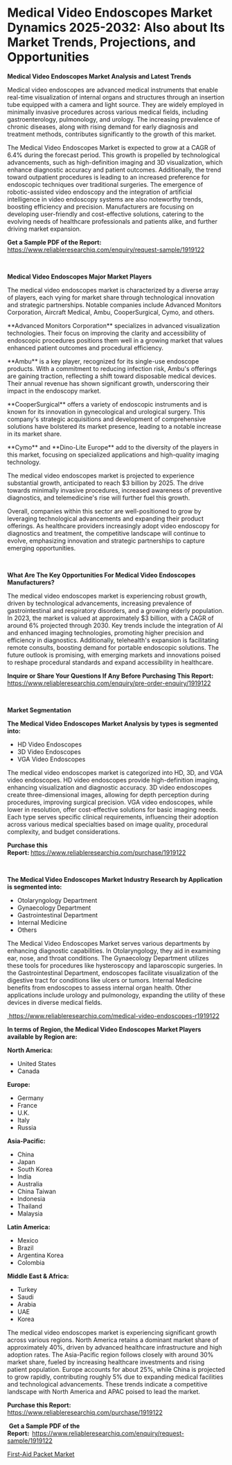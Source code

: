 <p><h1>Medical Video Endoscopes Market Dynamics 2025-2032: Also about Its Market Trends, Projections, and Opportunities</h1></p><p><strong>Medical Video Endoscopes Market Analysis and Latest Trends</strong></p>
<p><p>Medical video endoscopes are advanced medical instruments that enable real-time visualization of internal organs and structures through an insertion tube equipped with a camera and light source. They are widely employed in minimally invasive procedures across various medical fields, including gastroenterology, pulmonology, and urology. The increasing prevalence of chronic diseases, along with rising demand for early diagnosis and treatment methods, contributes significantly to the growth of this market.</p><p>The Medical Video Endoscopes Market is expected to grow at a CAGR of 6.4% during the forecast period. This growth is propelled by technological advancements, such as high-definition imaging and 3D visualization, which enhance diagnostic accuracy and patient outcomes. Additionally, the trend toward outpatient procedures is leading to an increased preference for endoscopic techniques over traditional surgeries. The emergence of robotic-assisted video endoscopy and the integration of artificial intelligence in video endoscopy systems are also noteworthy trends, boosting efficiency and precision. Manufacturers are focusing on developing user-friendly and cost-effective solutions, catering to the evolving needs of healthcare professionals and patients alike, and further driving market expansion.</p></p>
<p><strong>Get a Sample PDF of the Report:&nbsp;</strong> <a href="https://www.reliableresearchiq.com/enquiry/request-sample/1919122?utm_campaign=3053&utm_medium=2&utm_source=Github&utm_content=ia&utm_term=28032025&utm_id=medical-video-endoscopes">https://www.reliableresearchiq.com/enquiry/request-sample/1919122</a></p>
<p>&nbsp;</p>
<p><strong>Medical Video Endoscopes Major Market Players</strong></p>
<p><p>The medical video endoscopes market is characterized by a diverse array of players, each vying for market share through technological innovation and strategic partnerships. Notable companies include Advanced Monitors Corporation, Aircraft Medical, Ambu, CooperSurgical, Cymo, and others.</p><p>**Advanced Monitors Corporation** specializes in advanced visualization technologies. Their focus on improving the clarity and accessibility of endoscopic procedures positions them well in a growing market that values enhanced patient outcomes and procedural efficiency.</p><p>**Ambu** is a key player, recognized for its single-use endoscope products. With a commitment to reducing infection risk, Ambu's offerings are gaining traction, reflecting a shift toward disposable medical devices. Their annual revenue has shown significant growth, underscoring their impact in the endoscopy market.</p><p>**CooperSurgical** offers a variety of endoscopic instruments and is known for its innovation in gynecological and urological surgery. This company's strategic acquisitions and development of comprehensive solutions have bolstered its market presence, leading to a notable increase in its market share.</p><p>**Cymo** and **Dino-Lite Europe** add to the diversity of the players in this market, focusing on specialized applications and high-quality imaging technology.</p><p>The medical video endoscopes market is projected to experience substantial growth, anticipated to reach $3 billion by 2025. The drive towards minimally invasive procedures, increased awareness of preventive diagnostics, and telemedicine's rise will further fuel this growth. </p><p>Overall, companies within this sector are well-positioned to grow by leveraging technological advancements and expanding their product offerings. As healthcare providers increasingly adopt video endoscopy for diagnostics and treatment, the competitive landscape will continue to evolve, emphasizing innovation and strategic partnerships to capture emerging opportunities.</p></p>
<p>&nbsp;</p>
<p><strong>What Are The Key Opportunities For Medical Video Endoscopes Manufacturers?</strong></p>
<p><p>The medical video endoscopes market is experiencing robust growth, driven by technological advancements, increasing prevalence of gastrointestinal and respiratory disorders, and a growing elderly population. In 2023, the market is valued at approximately $3 billion, with a CAGR of around 6% projected through 2030. Key trends include the integration of AI and enhanced imaging technologies, promoting higher precision and efficiency in diagnostics. Additionally, telehealth's expansion is facilitating remote consults, boosting demand for portable endoscopic solutions. The future outlook is promising, with emerging markets and innovations poised to reshape procedural standards and expand accessibility in healthcare.</p></p>
<p><strong>Inquire or Share Your Questions If Any Before Purchasing This Report:</strong> <a href="https://www.reliableresearchiq.com/enquiry/pre-order-enquiry/1919122?utm_campaign=3053&utm_medium=2&utm_source=Github&utm_content=ia&utm_term=28032025&utm_id=medical-video-endoscopes">https://www.reliableresearchiq.com/enquiry/pre-order-enquiry/1919122</a></p>
<p>&nbsp;</p>
<p><strong>Market Segmentation</strong></p>
<p><strong>The Medical Video Endoscopes Market Analysis by types is segmented into:</strong></p>
<p><ul><li>HD Video Endoscopes</li><li>3D Video Endoscopes</li><li>VGA Video Endoscopes</li></ul></p>
<p><p>The medical video endoscopes market is categorized into HD, 3D, and VGA video endoscopes. HD video endoscopes provide high-definition imaging, enhancing visualization and diagnostic accuracy. 3D video endoscopes create three-dimensional images, allowing for depth perception during procedures, improving surgical precision. VGA video endoscopes, while lower in resolution, offer cost-effective solutions for basic imaging needs. Each type serves specific clinical requirements, influencing their adoption across various medical specialties based on image quality, procedural complexity, and budget considerations.</p></p>
<p><strong>Purchase this Report:&nbsp;</strong><a href="https://www.reliableresearchiq.com/purchase/1919122?utm_campaign=3053&utm_medium=2&utm_source=Github&utm_content=ia&utm_term=28032025&utm_id=medical-video-endoscopes">https://www.reliableresearchiq.com/purchase/1919122</a></p>
<p>&nbsp;</p>
<p><strong>The Medical Video Endoscopes Market Industry Research by Application is segmented into:</strong></p>
<p><ul><li>Otolaryngology Department</li><li>Gynaecology Department</li><li>Gastrointestinal Department</li><li>Internal Medicine</li><li>Others</li></ul></p>
<p><p>The Medical Video Endoscopes Market serves various departments by enhancing diagnostic capabilities. In Otolaryngology, they aid in examining ear, nose, and throat conditions. The Gynaecology Department utilizes these tools for procedures like hysteroscopy and laparoscopic surgeries. In the Gastrointestinal Department, endoscopes facilitate visualization of the digestive tract for conditions like ulcers or tumors. Internal Medicine benefits from endoscopes to assess internal organ health. Other applications include urology and pulmonology, expanding the utility of these devices in diverse medical fields.</p></p>
<p><a href="https://www.reliableresearchiq.com/medical-video-endoscopes-r1919122?utm_campaign=3053&utm_medium=2&utm_source=Github&utm_content=ia&utm_term=28032025&utm_id=medical-video-endoscopes">&nbsp;https://www.reliableresearchiq.com/medical-video-endoscopes-r1919122</a></p>
<p><strong>In terms of Region, the Medical Video Endoscopes Market Players available by Region are:</strong></p>
<p>
    <p> <strong> North America: </strong>
        <ul>
            <li>United States</li>
            <li>Canada</li>
        </ul>
        </p> 
    <p> <strong> Europe: </strong>
        <ul>
            <li>Germany</li>
            <li>France</li>
            <li>U.K.</li>
            <li>Italy</li>
            <li>Russia</li>
        </ul>
        </p> 
    <p> <strong> Asia-Pacific: </strong>
        <ul>
            <li>China</li>
            <li>Japan</li>
            <li>South Korea</li>
            <li>India</li>
            <li>Australia</li>
            <li>China Taiwan</li>
            <li>Indonesia</li>
            <li>Thailand</li>
            <li>Malaysia</li>
        </ul>
        </p> 
    <p> <strong> Latin America: </strong>
        <ul>
            <li>Mexico</li>
            <li>Brazil</li>
            <li>Argentina Korea</li>
            <li>Colombia</li>
        </ul>
        </p> 
    <p> <strong> Middle East & Africa: </strong>
        <ul>
            <li>Turkey</li>
            <li>Saudi</li>
            <li>Arabia</li>
            <li>UAE</li>
            <li>Korea</li>
        </ul>
    </p>
    </p>
<p><p>The medical video endoscopes market is experiencing significant growth across various regions. North America retains a dominant market share of approximately 40%, driven by advanced healthcare infrastructure and high adoption rates. The Asia-Pacific region follows closely with around 30% market share, fueled by increasing healthcare investments and rising patient population. Europe accounts for about 25%, while China is projected to grow rapidly, contributing roughly 5% due to expanding medical facilities and technological advancements. These trends indicate a competitive landscape with North America and APAC poised to lead the market.</p></p>
<p><strong>Purchase this Report: </strong><a href="https://www.reliableresearchiq.com/purchase/1919122?utm_campaign=3053&utm_medium=2&utm_source=Github&utm_content=ia&utm_term=28032025&utm_id=medical-video-endoscopes">https://www.reliableresearchiq.com/purchase/1919122</a></p>
<p>&nbsp;<strong>Get a Sample PDF of the Report:&nbsp;&nbsp;</strong><a href="https://www.reliableresearchiq.com/enquiry/request-sample/1919122?utm_campaign=3053&utm_medium=2&utm_source=Github&utm_content=ia&utm_term=28032025&utm_id=medical-video-endoscopes">https://www.reliableresearchiq.com/enquiry/request-sample/1919122</a></p>
<p><strong></strong></p>
<p><p><a href="https://github.com/supicweg/Market-Research-Report-List-1/blob/main/first-aid-packet-market.md?utm_campaign=3053&utm_medium=2&utm_source=Github&utm_content=ia&utm_term=28032025&utm_id=medical-video-endoscopes">First-Aid Packet Market</a></p></p>